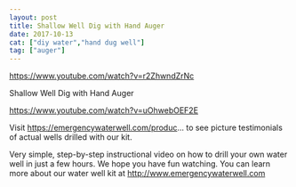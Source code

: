 ```yaml
---
layout: post
title: Shallow Well Dig with Hand Auger
date: 2017-10-13
cat: ["diy water","hand dug well"]
tag: ["auger"]
---
```


https://www.youtube.com/watch?v=r2ZhwndZrNc

Shallow Well Dig with Hand Auger

https://www.youtube.com/watch?v=uOhwebOEF2E

Visit https://emergencywaterwell.com/produc... to see picture testimonials of actual wells drilled with our kit.

Very simple, step-by-step instructional video on how to drill your own water well in just a few hours.  We hope you have fun watching.  You can learn more about our water well kit at http://www.emergencywaterwell.com